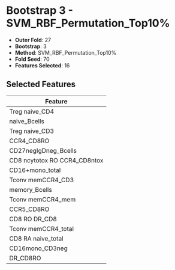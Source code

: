 # Bootstrap 3 - SVM_RBF_Permutation_Top10%

- **Outer Fold**: 27
- **Bootstrap**: 3
- **Method**: SVM_RBF_Permutation_Top10%
- **Fold Seed**: 70
- **Features Selected**: 16

## Selected Features

| Feature |
|---------|
| Treg naive_CD4 |
| naive_Bcells |
| Treg naive_CD3 |
| CCR4_CD8RO |
| CD27negIgDneg_Bcells |
| CD8 ncytotox RO CCR4_CD8ntox |
| CD16+mono_total |
| Tconv memCCR4_CD3 |
| memory_Bcells |
| Tconv memCCR4_mem |
| CCR5_CD8RO |
| CD8 RO DR_CD8 |
| Tconv memCCR4_total |
| CD8 RA naive_total |
| CD16mono_CD3neg |
| DR_CD8RO |
